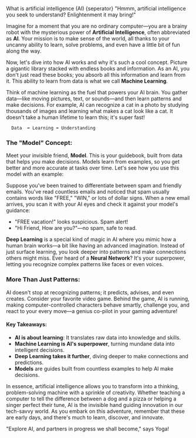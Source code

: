 What is artificial intelligence (AI)
{seperator}
"Hmmm, artificial intelligence you seek to understand? Enlightenment it may bring!"

Imagine for a moment that you are no ordinary computer—you are a brainy robot with the mysterious power of **Artificial Intelligence**, often abbreviated as **AI**. Your mission is to make sense of the world, all thanks to your uncanny ability to learn, solve problems, and even have a little bit of fun along the way.

Now, let's dive into how AI works and why it's such a cool concept. Picture a gigantic library stacked with endless books and information. As an AI, you don't just read these books; you absorb all this information and learn from it. This ability to learn from data is what we call **Machine Learning**.

Think of machine learning as the fuel that powers your AI brain. You gather data—like moving pictures, text, or sounds—and then learn patterns and make decisions. For example, AI can recognize a cat in a photo by studying thousands of images and learning what makes a cat look like a cat. It doesn't take a human lifetime to learn this; it's super fast!

```
  Data  ➡️ Learning ➡️ Understanding
```

### The "Model" Concept:

Meet your invisible friend, **Model**. This is your guidebook, built from data that helps you make decisions. Models learn from examples, so you get better and more accurate at tasks over time. Let's see how you use this model with an example:

Suppose you've been trained to differentiate between spam and friendly emails. You've read countless emails and noticed that spam usually contains words like "FREE," "WIN," or lots of dollar signs. When a new email arrives, you scan it with your AI eyes and check it against your model's guidance:

- "FREE vacation!" looks suspicious. Spam alert!
- "Hi Friend, How are you?"—no spam, safe to read.

**Deep Learning** is a special kind of magic in AI where you mimic how a human brain works—a bit like having an advanced imagination. Instead of just surface learning, you look deeper into patterns and make connections others might miss. Ever heard of a **Neural Network**? It's your superpower, letting you recognize complex patterns like faces or even voices.

### More Than Just Patterns:

AI doesn't stop at recognizing patterns; it predicts, advises, and even creates. Consider your favorite video game. Behind the game, AI is running, making computer-controlled characters behave smartly, challenge you, and react to your every move—a genius co-pilot in your gaming adventure!

#### **Key Takeaways:**

- **AI is about learning**: It translates raw data into knowledge and skills.
- **Machine Learning is AI's superpower**, turning mundane data into intelligent decisions.
- **Deep Learning takes it further**, diving deeper to make connections and predictions.
- **Models** are guides built from countless examples to help AI make decisions.

In essence, artificial intelligence allows you to transform into a thinking, problem-solving machine with a sprinkle of creativity. Whether teaching a computer to tell the difference between a dog and a pizza or helping a singer perfect their tune, AI is the invisible hand guiding innovation in our tech-savvy world. As you embark on this adventure, remember that these are early days, and there's much to learn, discover, and innovate.

"Explore AI, and partners in progress we shall become," says Yoga!